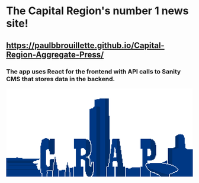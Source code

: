 # The Capital Region's number 1 news site!

## https://paulbbrouillette.github.io/Capital-Region-Aggregate-Press/

### The app uses React for the frontend with API calls to Sanity CMS that stores data in the backend. 

![Capital Region Aggregate Press Logo](/public/images/logoblue.png)